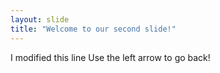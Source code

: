 ```yaml
---
layout: slide
title: "Welcome to our second slide!"
---
```

I modified this line
Use the left arrow to go back!
